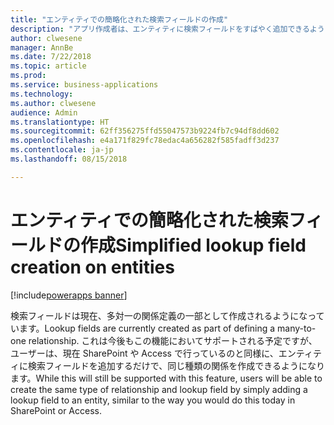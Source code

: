 ```yaml
---
title: "エンティティでの簡略化された検索フィールドの作成"
description: "アプリ作成者は、エンティティに検索フィールドをすばやく追加できるようになります。"
author: clwesene
manager: AnnBe
ms.date: 7/22/2018
ms.topic: article
ms.prod: 
ms.service: business-applications
ms.technology: 
ms.author: clwesene
audience: Admin
ms.translationtype: HT
ms.sourcegitcommit: 62ff356275ffd55047573b9224fb7c94df8dd602
ms.openlocfilehash: e4a171f829fc78edac4a656282f585fadff3d237
ms.contentlocale: ja-jp
ms.lasthandoff: 08/15/2018

---
```

# <a name="simplified-lookup-field-creation-on-entities"></a><span data-ttu-id="bfdce-103">エンティティでの簡略化された検索フィールドの作成</span><span class="sxs-lookup"><span data-stu-id="bfdce-103">Simplified lookup field creation on entities</span></span>

[!include[powerapps banner](../includes/powerapps.md)]




<span data-ttu-id="bfdce-104">検索フィールドは現在、多対一の関係定義の一部として作成されるようになっています。</span><span class="sxs-lookup"><span data-stu-id="bfdce-104">Lookup fields are currently created as part of defining a many-to-one relationship.</span></span> <span data-ttu-id="bfdce-105">これは今後もこの機能においてサポートされる予定ですが、ユーザーは、現在 SharePoint や Access で行っているのと同様に、エンティティに検索フィールドを追加するだけで、同じ種類の関係を作成できるようになります。</span><span class="sxs-lookup"><span data-stu-id="bfdce-105">While this will still be supported with this feature, users will be able to create the same type of relationship and lookup field by simply adding a lookup field to an entity, similar to the way you would do this today in SharePoint or Access.</span></span>

